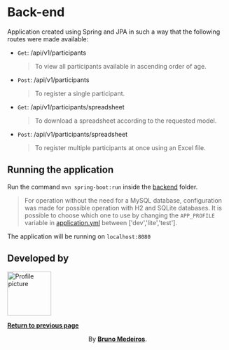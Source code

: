 # Back-end

Application created using Spring and JPA in such a way that the following routes were made available:

- `Get`: /api/v1/participants
  > To view all participants available in ascending order of age.
- `Post`: /api/v1/participants
  > To register a single participant.
- `Get`: /api/v1/participants/spreadsheet
  > To download a spreadsheet according to the requested model.
- `Post`: /api/v1/participants/spreadsheet
  > To register multiple participants at once using an Excel file.

## Running the application

Run the command `mvn spring-boot:run` inside the [backend](/backend/) folder.

> For operation without the need for a MySQL database, configuration was made for possible operation with H2 and SQLite databases. It is possible to choose which one to use by changing the `APP_PROFILE` variable in [application.yml](./excel-to-sql/src/main/resources/application.yml) between ['dev','lite','test'].

The application will be running on `localhost:8080`

## Developed by

[<img width="100px" src="https://avatars.githubusercontent.com/u/100999610" alt="Profile picture"/>](https://github.com/BrunoMedeiros14 'Profile on GitHub (BrunoMedeiros)')

**[Return to previous page](../README.md)**

<p align="center">By <strong><a href="https://github.com/BrunoMedeiros14">Bruno Medeiros</a></strong>.</p>
